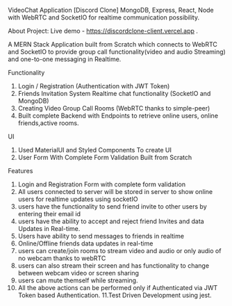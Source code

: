 VideoChat Application [Discord Clone] MongoDB, Express, React, Node with WebRTC and SocketIO for realtime communication possibility.

About Project:
Live demo - https://discordclone-client.vercel.app .

A MERN Stack Application built from Scratch which connects to WebRTC and SocketIO to provide group call functionality(video and audio Streaming) and one-to-one messaging in Realtime.

Functionality
1. Login / Registration (Authentication with JWT Token)
2. Friends Invitation System Realtime chat functionality (SocketIO and MongoDB)
3. Creating Video Group Call Rooms (WebRTC thanks to simple-peer)
4. Built complete Backend with Endpoints to retrieve online users, online friends,active rooms.

UI
1. Used MaterialUI and Styled Components To create UI
2. User Form With Complete Form Validation Built from Scratch

Features
1. Login and Registration Form with complete form validation
2. All users connected to server will be stored in server to show online users for realtime updates using socketIO
3. users have the functionality to send friend invite to other users by entering their email id
4. users have the ability to accept and reject friend Invites and data Updates in Real-time.
5. Users have ability to send messages to friends in realtime
6. Online/Offline friends data updates in real-time
7. users can create/join rooms to stream video and audio or only audio of no webcam thanks to webRTC
8. users can also stream their screen and has functionality to change between webcam video or screen sharing
9. users can mute themself while streaming.
10. All the above actions can be performed only if Authenticated via JWT Token based Authentication.
11.Test Driven Development using jest.
